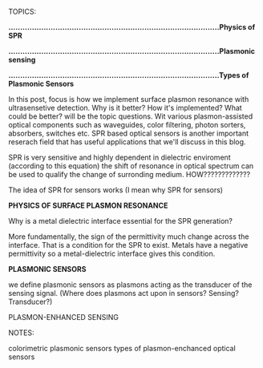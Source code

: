 

TOPICS:

__..........................................................................................Physics of SPR__

__..........................................................................................Plasmonic sensing__

__..........................................................................................Types of Plasmonic Sensors__


In this post, focus is how we implement surface plasmon resonance with ultrasensetive detection. Why is it better? How it's implemented? What could be better? will be the topic questions. Wit various plasmon-assisted optical components such as waveguides, color filtering, photon sorters, absorbers, switches etc.
SPR based optical sensors is another important reserach field that has useful applications that we'll discuss in this blog.

SPR is very sensitive and highly dependent in dielectric enviroment (according to this equation) the shift of resonance in optical spectrum can be used to qualify the change of surronding medium. HOW?????????????




The idea of SPR for sensors works (I mean why SPR for sensors)





__PHYSICS OF SURFACE PLASMON RESONANCE__

Why is a metal dielectric interface essential for the SPR generation?

More fundamentally, the sign of the permittivity much change across the interface. That is a condition for the SPR to exist. Metals have a negative permittivity so a metal-dielectric interface gives this condition.













__PLASMONIC SENSORS__

we define plasmonic sensors as plasmons acting as the transducer of the sensing signal. (Where does plasmons act upon in sensors? Sensing? Transducer?)


PLASMON-ENHANCED SENSING















NOTES:


colorimetric plasmonic sensors
types of plasmon-enchanced optical sensors


